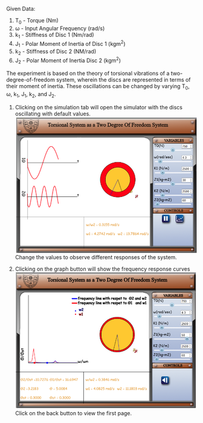 Given Data:
1. T<sub>0</sub> - Torque (Nm)
2. &omega; - Input Angular Frequency (rad/s)
3. k<sub>1</sub> - Stiffness of Disc 1 (Nm/rad)
4. J<sub>1</sub> - Polar Moment of Inertia of Disc 1 (kgm<sup>2</sup>)
5. k<sub>2</sub> - Stiffness of Disc 2 (NM/rad)
6. J<sub>2</sub> - Polar Moment of Inertia Disc 2 (kgm<sup>2</sup>)

The experiment is based on the theory of torsional vibrations of a two-degree-of-freedom system, wherein the discs are represented in terms of their moment of inertia. These oscillations can be changed by varying  T<sub>0</sub>, &omega;, k<sub>1</sub>, J<sub>1</sub>, k<sub>2</sub>, and J<sub>2</sub>. 

1. Clicking on the simulation tab will open the simulator with the discs oscillating with default values.
![Alt text](images/6.png)
Change the values to observe different responses of the system.

2. Clicking on the graph button will show the frequency response curves
![Alt text](images/7.png)
Click on the back button to view the first page.